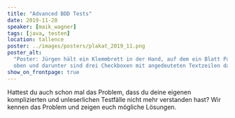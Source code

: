 ```yaml
---
title: "Advanced BDD Tests"
date: 2019-11-28
speaker: [maik_wagner]
tags: [java, testen]
location: tallence
poster: ../images/posters/plakat_2019_11.png
poster_alt:
  "Poster: Jürgen hält ein Klemmbrett in der Hand, auf dem ein Blatt Papier zusehen ist. Auf dem Blatt steht 'Testplan'
  oben und darunter sind drei Checkboxen mit angedeuteten Textzeilen daneben."
show_on_frontpage: true
---
```


Hattest du auch schon mal das Problem, dass du deine eigenen komplizierten und unleserlichen Testfälle nicht mehr
verstanden hast? Wir kennen das Problem und zeigen euch mögliche Lösungen.
